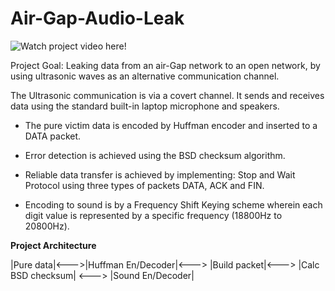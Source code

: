 # Air-Gap-Audio-Leak

![Watch project video here!](https://www.youtube.com/watch?v=Y4NxFdMpSqg)

Project Goal: Leaking data from an air-Gap network to an open network, by using ultrasonic waves as an alternative communication channel.

The Ultrasonic communication is via a covert channel.
It sends and receives data using the standard built-in laptop microphone and speakers.

* The pure victim data is encoded by Huffman encoder and inserted to a DATA packet.

* Error detection is achieved using the BSD checksum algorithm.

* Reliable data transfer is achieved by implementing: Stop and Wait Protocol using three types of packets DATA, ACK and FIN.

* Encoding to sound is by a Frequency Shift Keying scheme wherein each digit value is represented by a specific frequency (18800Hz to 20800Hz).

**Project Architecture**

|Pure data|<--->|Huffman En/Decoder|<---> |Build packet|<---> |Calc BSD checksum|  <---> |Sound En/Decoder|
